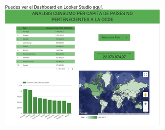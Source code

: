 Puedes ver el Dashboard en Looker Studio [aquí](https://lookerstudio.google.com/s/mVejXQy9Lrg). 
![Consumo Energia](Informe_Consumo_Energia.png)
